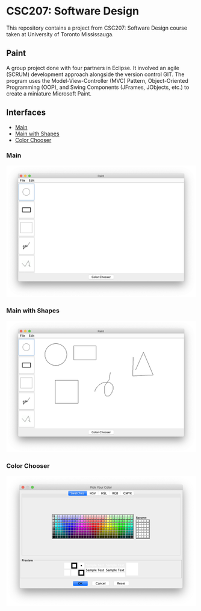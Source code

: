 # CSC207: Software Design

This repository contains a project from CSC207: Software Design course taken at University of Toronto Mississauga.

## Paint

A group project done with four partners in Eclipse. It involved an agile (SCRUM) development approach alongside the version control GIT. The program uses the Model-View-Controller (MVC) Pattern, Object-Oriented Programming (OOP), and Swing Components (JFrames, JObjects, etc.) to create a miniature Microsoft Paint.

## Interfaces

* [Main](#main)
* [Main with Shapes](#main-with-shapes)
* [Color Chooser](#color-chooser)

### Main
![Paint Interface](Paint/images/paint.png)

### Main with Shapes
![Paint Shapes](Paint/images/shapes.png)

### Color Chooser
![Color Chooser](Paint/images/color.png)
